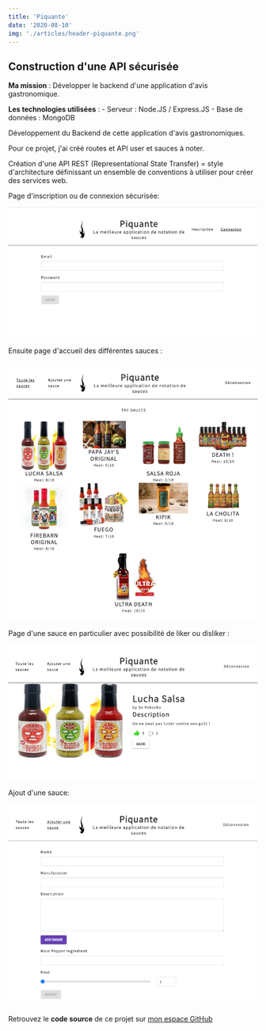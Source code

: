 ```yaml
---
title: 'Piquante'
date: '2020-08-10'
img: './articles/header-piquante.png'
---
```


## Construction d'une API sécurisée

**Ma mission** : Développer le backend d'une application d'avis gastronomique.

**Les technologies utilisées** : 
    - Serveur : Node.JS / Express.JS
    - Base de données : MongoDB

Développement du Backend de cette application d'avis gastronomiques.

Pour ce projet, j'ai créé routes et API user et sauces à noter.

Création d'une API REST (Representational State Transfer) =
style d'architecture définissant un ensemble de conventions à utiliser pour créer des services web.

Page d'inscription ou de connexion sécurisée: 

![Page de connexion](./img-piquante/login-piquante.png)

Ensuite page d'accueil des différentes sauces : 

![Page d'accueil](./img-piquante/accueil-piquante.png)

Page d'une sauce en particulier avec possibilité de liker ou disliker :

![Page produit](./img-piquante/produit-piquante.png)

Ajout d'une sauce:

![Page création d'une sauce](./img-piquante/post-piquante.png)

Retrouvez le **code source** de ce projet sur [mon espace GitHub](https://github.com/Lilimly/piquante "Code source du site Piquante")